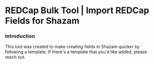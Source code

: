 # REDCap Bulk Tool | Import REDCap Fields for Shazam

### Introduction
This tool was created to make creating fields in Shazam quicker by following a template. If there's a template that you'd like added, please reach out.
